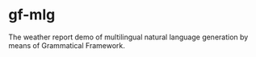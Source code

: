 # gf-mlg
The weather report demo of multilingual natural language generation by means of Grammatical Framework.
